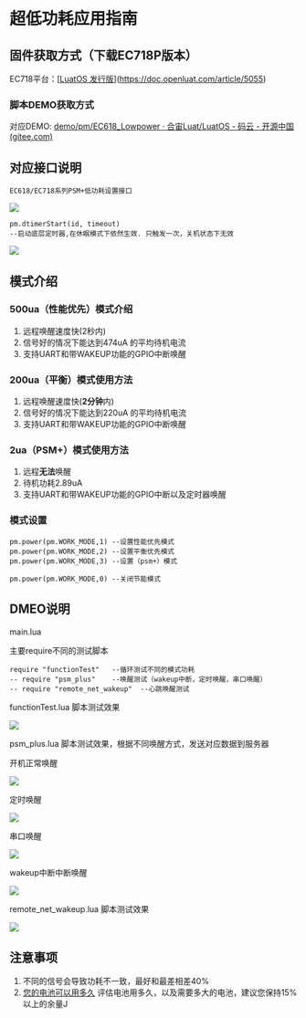 # 超低功耗应用指南

## 固件获取方式（下载EC718P版本）

EC718平台：[[LuatOS 发行版](https://gitee.com/openLuat/LuatOS/releases)](https://doc.openluat.com/article/5055)

### 脚本DEMO获取方式

对应DEMO: [demo/pm/EC618_Lowpower · 合宙Luat/LuatOS - 码云 - 开源中国 (gitee.com)](https://gitee.com/openLuat/LuatOS/tree/master/demo/pm/EC618_Lowpower)

## 对应接口说明

```
EC618/EC718系列PSM+低功耗设置接口
```

![](image/20240718-144026.png)

```
pm.dtimerStart(id, timeout) 
--启动底层定时器,在休眠模式下依然生效. 只触发一次，关机状态下无效
```

![](image/20240718-144422.png)

## 模式介绍

### 500ua（性能优先）模式介绍
1. 远程唤醒速度快(2秒内)
2. 信号好的情况下能达到474uA 的平均待机电流
3. 支持UART和带WAKEUP功能的GPIO中断唤醒
### 200ua（平衡）模式使用方法

1. 远程唤醒速度快(**2分钟**内)
2. 信号好的情况下能达到220uA 的平均待机电流
3. 支持UART和带WAKEUP功能的GPIO中断唤醒 

### 2ua（PSM+）模式使用方法

1. 远程**无法**唤醒
2. 待机功耗2.89uA
3. 支持UART和带WAKEUP功能的GPIO中断以及定时器唤醒

### 模式设置
```
pm.power(pm.WORK_MODE,1) --设置性能优先模式
pm.power(pm.WORK_MODE,2) --设置平衡优先模式
pm.power(pm.WORK_MODE,3) --设置（psm+）模式
```

```
pm.power(pm.WORK_MODE,0) --关闭节能模式
```

## DMEO说明

main.lua 

主要require不同的测试脚本

```
require "functionTest"   --循环测试不同的模式功耗
-- require "psm_plus"    --唤醒测试（wakeup中断，定时唤醒，串口唤醒）
-- require "remote_net_wakeup"  --心跳唤醒测试
```

functionTest.lua 脚本测试效果

![](image/QQ_1721292119099.png)

psm_plus.lua 脚本测试效果，根据不同唤醒方式，发送对应数据到服务器

开机正常唤醒

![](image/QQ_1721290373146.png)

定时唤醒

![](image/QQ_1721290564080.png)

串口唤醒

![](image/QQ_1721290594586.png)

wakeup中断中断唤醒

![](image/QQ_1721290621470.png)

remote_net_wakeup.lua 脚本测试效果

![](image/QQ_1721290200544.png)

## 注意事项

1. 不同的信号会导致功耗不一致，最好和最差相差40%
2. [您的电池可以用多久](https://wiki.luatos.com/_static/tools/psmplus/index.html "您的电池可以用多久") 评估电池用多久，以及需要多大的电池，建议您保持15% 以上的余量J
